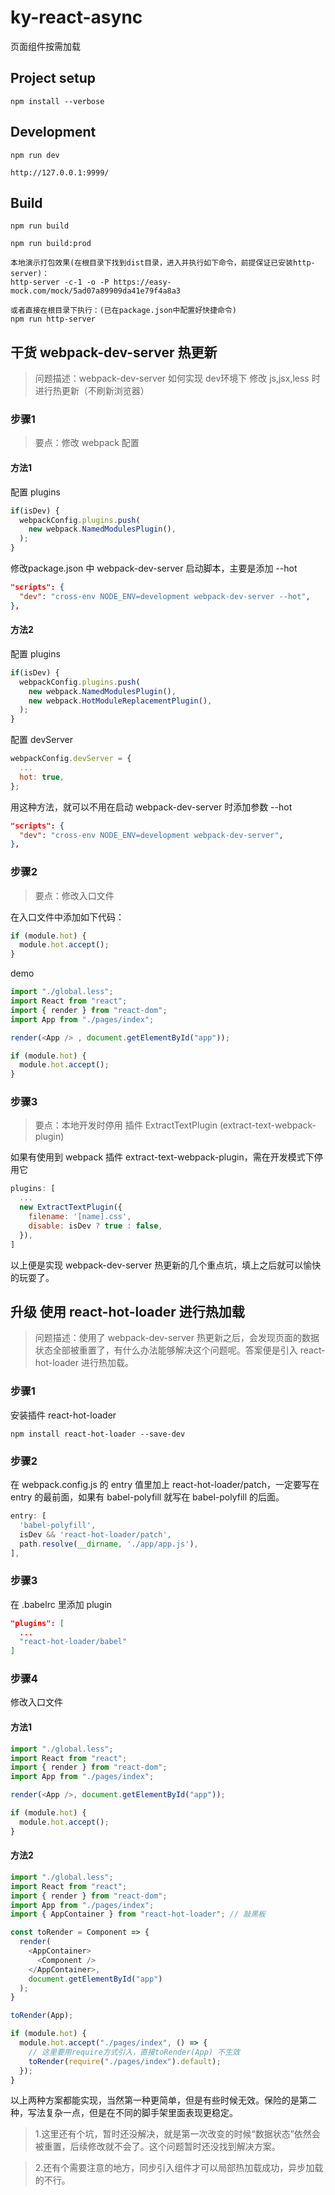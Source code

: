 # ky-react-async

页面组件按需加载

## Project setup
```
npm install --verbose
```

## Development
```
npm run dev

http://127.0.0.1:9999/
```

## Build
```
npm run build

npm run build:prod

本地演示打包效果(在根目录下找到dist目录，进入并执行如下命令，前提保证已安装http-server)：
http-server -c-1 -o -P https://easy-mock.com/mock/5ad07a89909da41e79f4a8a3

或者直接在根目录下执行：(已在package.json中配置好快捷命令)
npm run http-server
```

## 干货 webpack-dev-server 热更新

> 问题描述：webpack-dev-server 如何实现 dev环境下 修改 js,jsx,less 时进行热更新（不刷新浏览器）

### 步骤1

> 要点：修改 webpack 配置

#### 方法1

配置 plugins

```js
if(isDev) {
  webpackConfig.plugins.push(
    new webpack.NamedModulesPlugin(),
  );
}
```

修改package.json 中 webpack-dev-server 启动脚本，主要是添加 --hot

```json
"scripts": {
  "dev": "cross-env NODE_ENV=development webpack-dev-server --hot",
},
```

#### 方法2

配置 plugins

```js
if(isDev) {
  webpackConfig.plugins.push(
    new webpack.NamedModulesPlugin(),
    new webpack.HotModuleReplacementPlugin(),
  );
}
```

配置 devServer

```js
webpackConfig.devServer = {
  ...
  hot: true,
};
```

用这种方法，就可以不用在启动 webpack-dev-server 时添加参数 --hot

```json
"scripts": {
  "dev": "cross-env NODE_ENV=development webpack-dev-server",
},
```

### 步骤2

> 要点：修改入口文件

在入口文件中添加如下代码：

```js
if (module.hot) {
  module.hot.accept();
}
```

demo

```js
import "./global.less";
import React from "react";
import { render } from "react-dom";
import App from "./pages/index";

render(<App /> , document.getElementById("app"));

if (module.hot) {
  module.hot.accept();
}
```

### 步骤3

> 要点：本地开发时停用 插件 ExtractTextPlugin (extract-text-webpack-plugin)

如果有使用到 webpack 插件 extract-text-webpack-plugin，需在开发模式下停用它

```js
plugins: [
  ...
  new ExtractTextPlugin({
    filename: '[name].css',
    disable: isDev ? true : false,
  }),
]
```

以上便是实现 webpack-dev-server 热更新的几个重点坑，填上之后就可以愉快的玩耍了。


## 升级 使用 react-hot-loader 进行热加载

> 问题描述：使用了 webpack-dev-server 热更新之后，会发现页面的数据状态全部被重置了，有什么办法能够解决这个问题呢。答案便是引入 react-hot-loader 进行热加载。

### 步骤1

安装插件 react-hot-loader

```
npm install react-hot-loader --save-dev
```

### 步骤2

在 webpack.config.js 的 entry 值里加上 react-hot-loader/patch，一定要写在 entry 的最前面，如果有 babel-polyfill 就写在 babel-polyfill 的后面。

```js
entry: [
  'babel-polyfill',
  isDev && 'react-hot-loader/patch',
  path.resolve(__dirname, './app/app.js'),
],
```

### 步骤3

在 .babelrc 里添加 plugin

```json
"plugins": [
  ...
  "react-hot-loader/babel"
]
```

### 步骤4

修改入口文件

#### 方法1

```js
import "./global.less";
import React from "react";
import { render } from "react-dom";
import App from "./pages/index";

render(<App />, document.getElementById("app"));

if (module.hot) {
  module.hot.accept();
}
```

#### 方法2

```js
import "./global.less";
import React from "react";
import { render } from "react-dom";
import App from "./pages/index";
import { AppContainer } from "react-hot-loader"; // 敲黑板

const toRender = Component => {
  render(
    <AppContainer>
      <Component />
    </AppContainer>,
    document.getElementById("app")
  );
}

toRender(App);

if (module.hot) {
  module.hot.accept("./pages/index", () => {
    // 这里要用require方式引入，直接toRender(App) 不生效
    toRender(require("./pages/index").default);
  });
}
```

以上两种方案都能实现，当然第一种更简单，但是有些时候无效。保险的是第二种，写法复杂一点，但是在不同的脚手架里面表现更稳定。

> 1.这里还有个坑，暂时还没解决，就是第一次改变的时候“数据状态”依然会被重置，后续修改就不会了。这个问题暂时还没找到解决方案。

> 2.还有个需要注意的地方，同步引入组件才可以局部热加载成功，异步加载的不行。
